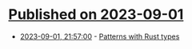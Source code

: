 # [Published on 2023-09-01](index.md)

* [2023-09-01, 21:57:00](https://lobste.rs/s/3atrcf/patterns_with_rust_types) - [Patterns with Rust types](https://www.shuttle.rs/blog/2022/07/28/patterns-with-rust-types)
